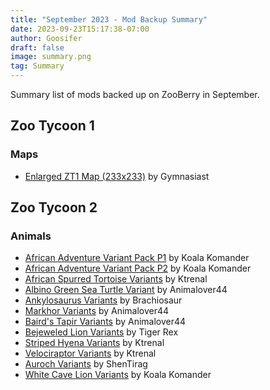 ```yaml
---
title: "September 2023 - Mod Backup Summary"
date: 2023-09-23T15:17:38-07:00
author: Goosifer
draft: false
image: summary.png
tag: Summary
---
```


Summary list of mods backed up on ZooBerry in September. <!--more-->

## Zoo Tycoon 1

### Maps

- [Enlarged ZT1 Map (233x233)](https://www.zooberry.org/mods/zt1/maps/233x233-map/) by Gymnasiast

## Zoo Tycoon 2

### Animals

- [African Adventure Variant Pack P1](https://www.zooberry.org/mods/zt2/variants/aavp-p1/) by Koala Komander
- [African Adventure Variant Pack P2](https://www.zooberry.org/mods/zt2/variants/aavp-p2/) by Koala Komander
- [African Spurred Tortoise Variants](https://www.zooberry.org/mods/zt2/variants/african-spurred-tort-vars-ktrenal/) by Ktrenal
- [Albino Green Sea Turtle Variant](https://www.zooberry.org/mods/zt2/variants/albino-green-sea-turtle-vars-animalover44/) by Animalover44
- [Ankylosaurus Variants](https://www.zooberry.org/mods/zt2/variants/ankylosaurus-vars-brachiosaur/) by Brachiosaur
- [Markhor Variants](https://www.zooberry.org/mods/zt2/variants/markhor-variants-al44/) by Animalover44
- [Baird's Tapir Variants](https://www.zooberry.org/mods/zt2/variants/tapir-variants-al44/)  by Animalover44
- [Bejeweled Lion Variants](https://www.zooberry.org/mods/zt2/variants/bejewled-lion-variants/)  by Tiger Rex
- [Striped Hyena Variants](https://www.zooberry.org/mods/zt2/variants/striped-hyena-variants-kt/)  by Ktrenal
- [Velociraptor Variants](https://www.zooberry.org/mods/zt2/variants/velociraptor-variants-kt/) by Ktrenal
- [Auroch Variants](https://www.zooberry.org/mods/zt2/variants/auroch-variants-shen/) by ShenTirag
- [White Cave Lion Variants](https://www.zooberry.org/mods/zt2/variants/white-cave-lion-variants-kk/) by Koala Komander